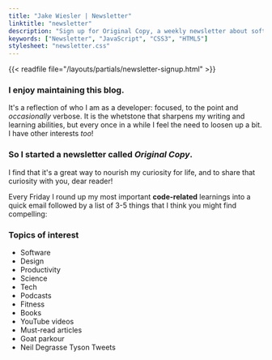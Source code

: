 ```yaml
---
title: "Jake Wiesler | Newsletter"
linktitle: "newsletter"
description: "Sign up for Original Copy, a weekly newsletter about software and other assortments."
keywords: ["Newsletter", "JavaScript", "CSS3", "HTML5"]
stylesheet: "newsletter.css"
---
```


{{< readfile file="/layouts/partials/newsletter-signup.html" >}}

### I enjoy maintaining this blog.

It's a reflection of who I am as a developer: focused, to the point and *occasionally* verbose. It is the whetstone that sharpens my writing and learning abilities, but every once in a while I feel the need to loosen up a bit. I have other interests _too_! 

### So I started a newsletter called _*Original Copy*_.

I find that it's a great way to nourish my curiosity for life, and to share that curiosity with you, dear reader! 

Every Friday I round up my most important **code-related** learnings into a quick email followed by a list of 3-5 things that I think you might find compelling:

### Topics of interest

<ul class="topics">
  <li>Software</li>
  <li>Design</li>
  <li>Productivity</li>
  <li>Science</li>
  <li>Tech</li>
  <li>Podcasts</li>
  <li>Fitness</li>
  <li>Books</li>
  <li>YouTube videos</li>
  <li>Must-read articles</li>
  <li>Goat parkour</li>
  <li>Neil Degrasse Tyson Tweets</li>
</ul>

